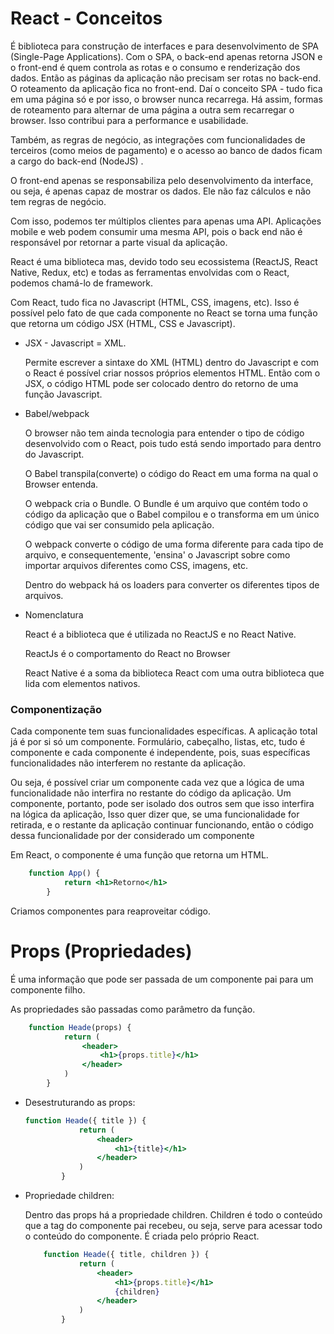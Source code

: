 # React - Conceitos

É biblioteca para construção de interfaces e para desenvolvimento de SPA (Single-Page Applications). Com o SPA, o back-end apenas retorna JSON e o front-end é quem controla as rotas e o consumo e renderização dos dados. Então as páginas da aplicação não precisam ser rotas no back-end. O roteamento da aplicação fica no front-end. Daí o conceito SPA - tudo fica em uma página só e por isso, o browser nunca recarrega. Há assim, formas de roteamento para alternar de uma página a outra sem recarregar o browser. Isso contribui para a performance e usabilidade.

Também, as regras de negócio, as integrações com funcionalidades de terceiros (como meios de pagamento) e o acesso ao banco de dados ficam a cargo do back-end (NodeJS) . 

O front-end apenas se responsabiliza pelo desenvolvimento da interface, ou seja, é apenas capaz de mostrar os dados. Ele não faz cálculos e não tem regras de negócio.

Com isso, podemos ter múltiplos clientes para apenas uma API. Aplicações mobile e web podem consumir uma mesma API, pois o back end não é responsável por retornar a parte visual da aplicação.

React é uma biblioteca mas, devido todo seu ecossistema (ReactJS, React Native, Redux, etc) e todas as ferramentas envolvidas com o React, podemos chamá-lo de framework.

Com React, tudo fica no Javascript (HTML, CSS, imagens, etc). Isso é possível pelo fato de que cada componente no React se torna uma função que retorna um código JSX (HTML, CSS e Javascript).

- JSX - Javascript = XML.

    Permite escrever a sintaxe do XML (HTML) dentro do Javascript e com o React é possível criar nossos próprios elementos HTML. Então com o JSX, o código HTML pode ser colocado dentro do retorno de uma função Javascript.

- Babel/webpack

    O browser não tem ainda tecnologia para entender o tipo de código desenvolvido com o React, pois tudo está sendo importado para dentro do Javascript.

    O Babel transpila(converte) o código do React em uma forma na qual o Browser entenda.

    O webpack cria o Bundle. O Bundle é um arquivo que contém todo o código da aplicação que o Babel compilou e o transforma em um único código que vai ser consumido pela aplicação. 

    O webpack converte o código de uma forma diferente para cada tipo de arquivo, e consequentemente, 'ensina' o Javascript sobre como importar arquivos diferentes como CSS, imagens, etc. 

    Dentro do webpack há os loaders para converter os diferentes tipos de arquivos.

- Nomenclatura

    React é a biblioteca que é utilizada no ReactJS e no React Native. 

    ReactJs é o comportamento do React no Browser

    React Native é a soma da biblioteca React com uma outra biblioteca que lida com elementos nativos.

### Componentização

Cada componente tem suas funcionalidades específicas. A aplicação total já é por si só um componente. Formulário, cabeçalho, listas, etc, tudo é componente e cada componente é independente, pois, suas específicas funcionalidades não interferem no restante da aplicação.

Ou seja, é possível criar um componente cada vez que a lógica de uma funcionalidade não interfira no restante do código da aplicação. Um componente, portanto, pode ser isolado dos outros sem que isso interfira na lógica da aplicação, Isso quer dizer que, se uma funcionalidade for retirada, e o restante da aplicação continuar funcionando, então o código dessa funcionalidade por der considerado um componente

 

Em React, o componente é uma função que retorna um HTML.

```jsx
    function App() {
			return <h1>Retorno</h1>
		}
```

Criamos componentes para reaproveitar código.

# Props (Propriedades)

É uma informação que pode ser passada de um componente pai para um componente filho.

As propriedades são passadas como parâmetro da função.

```jsx
    function Heade(props) {
			return (
				<header>
					<h1>{props.title}</h1>
				</header>
			)
		}
```

- Desestruturando as props:

    ```jsx
    function Heade({ title }) {
    			return (
    				<header>
    					<h1>{title}</h1>
    				</header>
    			)
    		}
    ```

- Propriedade children:

    Dentro das props há a propriedade children. Children é todo o conteúdo que a tag do componente pai recebeu, ou seja, serve para acessar todo o conteúdo do componente. É criada pelo próprio React.

    ```jsx
        function Heade({ title, children }) {
    			return (
    				<header>
    					<h1>{props.title}</h1>
    					{children}
    				</header>
    			)
    		}
    ```